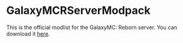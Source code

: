 # GalaxyMCRServerModpack
This is the official modlist for the GalaxyMC: Reborn server. You can download it [here](https://github.com/SeaswimmerTheFsh/GalaxyMCRServerModpack/releases).
